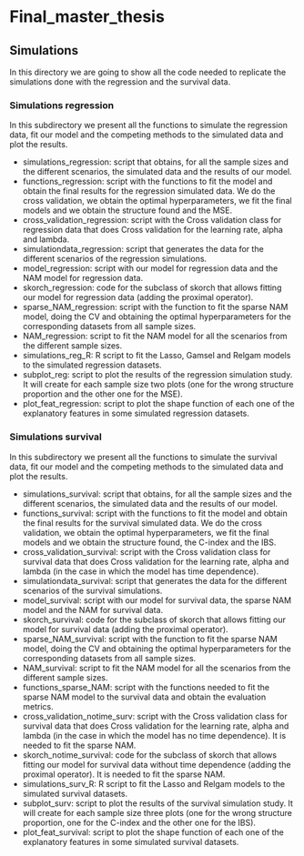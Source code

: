 # Final_master_thesis

## Simulations

In this directory we are going to show all the code needed to replicate the simulations done with the regression and the survival data.

### Simulations regression

In this subdirectory we present all the functions to simulate the regression data, fit our model and the competing methods to the simulated data and plot the results.

  * simulations_regression: script that obtains, for all the sample sizes and the different scenarios, the simulated data and the results of our model.
  * functions_regression: script with the functions to fit the model and obtain the final results for the regression simulated data. We do the cross validation, we obtain the optimal hyperparameters, we fit the final models and we obtain the structure found and the MSE.
  * cross_validation_regression: script with the Cross validation class for regression data that does Cross validation for the learning rate, alpha and lambda.
  * simulationdata_regression: script that generates the data for the different scenarios of the regression simulations.
  * model_regression: script with our model for regression data and the NAM model for regression data.
  * skorch_regression: code for the subclass of skorch that allows fitting our model for regression data (adding the proximal operator).
  * sparse_NAM_regression: script with the function to fit the sparse NAM model, doing the CV and obtaining the optimal hyperparameters for the corresponding datasets from all sample sizes.
  * NAM_regression: script to fit the NAM model for all the scenarios from the different sample sizes.
  * simulations_reg_R: R script to fit the Lasso, Gamsel and Relgam models to the simulated regression datasets.
  * subplot_reg: script to plot the results of the regression simulation study. It will create for each sample size two plots (one for the wrong structure proportion and the other one for the MSE).
  * plot_feat_regression: script to plot the shape function of each one of the explanatory features in some simulated regression datasets.


### Simulations survival

In this subdirectory we present all the functions to simulate the survival data, fit our model and the competing methods to the simulated data and plot the results.

  * simulations_survival: script that obtains, for all the sample sizes and the different scenarios, the simulated data and the results of our model.
  * functions_survival: script with the functions to fit the model and obtain the final results for the survival simulated data. We do the cross validation, we obtain the optimal hyperparameters, we fit the final models and we obtain the structure found, the C-index and the IBS.
  * cross_validation_survival: script with the Cross validation class for survival data that does Cross validation for the learning rate, alpha and lambda (in the case in which the model has time dependence).
  * simulationdata_survival: script that generates the data for the different scenarios of the survival simulations.
  * model_survival: script with our model for survival data, the sparse NAM model and the NAM for survival data.
  * skorch_survival: code for the subclass of skorch that allows fitting our model for survival data (adding the proximal operator).
  * sparse_NAM_survival: script with the function to fit the sparse NAM model, doing the CV and obtaining the optimal hyperparameters for the corresponding datasets from all sample sizes.
  * NAM_survival: script to fit the NAM model for all the scenarios from the different sample sizes.
  * functions_sparse_NAM: script with the functions needed to fit the sparse NAM model to the survival data and obtain the evaluation metrics.
  * cross_validation_notime_surv: script with the Cross validation class for survival data that does Cross validation for the learning rate, alpha and lambda (in the case in which the model has no time dependence). It is needed to fit the sparse NAM.
  * skorch_notime_survival: code for the subclass of skorch that allows fitting our model for survival data without time dependence (adding the proximal operator). It is needed to fit the sparse NAM.
  * simulations_surv_R: R script to fit the Lasso and Relgam models to the simulated survival datasets.
  * subplot_surv: script to plot the results of the survival simulation study. It will create for each sample size three plots (one for the wrong structure proportion, one for the C-index and the other one for the IBS).
  * plot_feat_survival:  script to plot the shape function of each one of the explanatory features in some simulated survival datasets.
